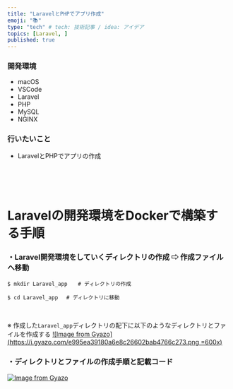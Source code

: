 ```yaml
---
title: "LaravelとPHPでアプリ作成"
emoji: "📚"
type: "tech" # tech: 技術記事 / idea: アイデア
topics: [Laravel, ]
published: true
---
```

### 開発環境
- macOS
- VSCode
- Laravel
- PHP
- MySQL
- NGINX

### 行いたいこと
- LaravelとPHPでアプリの作成


<br>
<br>
<br>

# Laravelの開発環境をDockerで構築する手順
### ・Laravel開発環境をしていくディレクトリの作成 ⇨ 作成ファイルへ移動
```: ターミナル
$ mkdir Laravel_app　　# ディレクトリの作成

$ cd Laravel_app　 # ディレクトリに移動
```
<br>

※ 作成した`Laravel_app`ディレクトリの配下に以下のようなディレクトリとファイルを作成する
[![Image from Gyazo](https://i.gyazo.com/e995ea39180a6e8c26602bab4766c273.png =600x)](https://gyazo.com/e995ea39180a6e8c26602bab4766c273)


### ・ディレクトリとファイルの作成手順と記載コード



[![Image from Gyazo](https://i.gyazo.com/82d1bfce044c39d1e24af189180d80d0.png)](https://gyazo.com/82d1bfce044c39d1e24af189180d80d0)

<br>
<br>
<br>